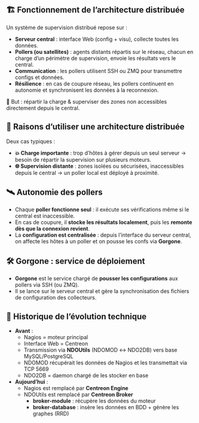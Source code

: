 ## **🏗️ Fonctionnement de l’architecture distribuée**

Un système de supervision distribué repose sur :

- **Serveur central** : interface Web (config + visu), collecte toutes les données.
- **Pollers (ou satellites)** : agents distants répartis sur le réseau, chacun en charge d’un périmètre de supervision, envoie les résultats vers le central.
- **Communication** : les pollers utilisent SSH ou ZMQ pour transmettre configs et données.
- **Résilience** : en cas de coupure réseau, les pollers continuent en autonomie et synchronisent les données à la reconnexion.

🎯 But : répartir la charge & superviser des zones non accessibles directement depuis le central.



## **🔄 Raisons d’utiliser une architecture distribuée**

Deux cas typiques :

- **💥 Charge importante** : trop d’hôtes à gérer depuis un seul serveur → besoin de répartir la supervision sur plusieurs moteurs.
- **🌐 Supervision distante** : zones isolées ou sécurisées, inaccessibles depuis le central → un poller local est déployé à proximité.



## **🛰️ Autonomie des pollers**

- Chaque **poller fonctionne seul** : il exécute ses vérifications même si le central est inaccessible.
- En cas de coupure, il **stocke les résultats localement**, puis les **remonte dès que la connexion revient**.
- La **configuration est centralisée** : depuis l’interface du serveur central, on affecte les hôtes à un poller et on pousse les confs via **Gorgone**.



## **🛠️ Gorgone : service de déploiement**

- **Gorgone** est le service chargé de **pousser les configurations** aux pollers via SSH (ou ZMQ).
- Il se lance sur le serveur central et gère la synchronisation des fichiers de configuration des collecteurs.



## **📜 Historique de l’évolution technique**

- **Avant** :
  - Nagios = moteur principal
  - Interface Web = Centreon
  - Transmission via **NDOUtils** (NDOMOD ↔️ NDO2DB) vers base MySQL/PostgreSQL
  - NDOMOD récupérait les données de Nagios et les transmettait via TCP 5669
  - NDO2DB = daemon chargé de les stocker en base
- **Aujourd’hui** :
  - Nagios est remplacé par **Centreon Engine**
  - NDOUtils est remplacé par **Centreon Broker**
    - **broker-module** : récupère les données du moteur
    - **broker-database** : insère les données en BDD + génère les graphes (RRD)

